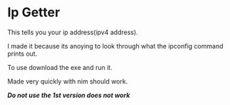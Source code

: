 # Ip Getter

This tells you your ip address(ipv4 address).

I made it because its anoying to look through what the ipconfig command prints out.

To use download the exe and run it.

Made very quickly with nim should work.

***Do not use the 1st version does not work***

